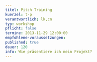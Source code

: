 ```yaml
---
titel: Pitch Training
kuerzel: t-p
verantwortlich: lk,cn
typ: workshop
pflicht: false
termine: 2013-11-29 12:00:00
empfohlene-voraussetzungen: 
published: true
dauer: 120
info: Wie präsentiere ich mein Projekt?
---
```


